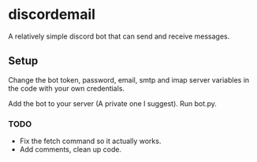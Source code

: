 # discordemail
A relatively simple discord bot that can send and receive messages. 


## Setup
Change the bot token, password, email, smtp and imap server variables in the code with your own credentials.

Add the bot to your server (A private one I suggest).
Run bot.py.

### TODO
- Fix the fetch command so it actually works.  
- Add comments, clean up code.

